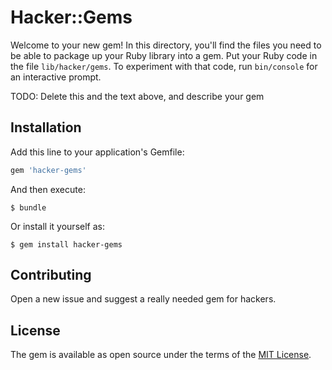 # Hacker::Gems

Welcome to your new gem! In this directory, you'll find the files you need to be able to package up your Ruby library into a gem. Put your Ruby code in the file `lib/hacker/gems`. To experiment with that code, run `bin/console` for an interactive prompt.

TODO: Delete this and the text above, and describe your gem

## Installation

Add this line to your application's Gemfile:

```ruby
gem 'hacker-gems'
```

And then execute:

    $ bundle

Or install it yourself as:

    $ gem install hacker-gems

## Contributing

Open a new issue and suggest a really needed gem for hackers.

## License

The gem is available as open source under the terms of the [MIT License](http://opensource.org/licenses/MIT).

